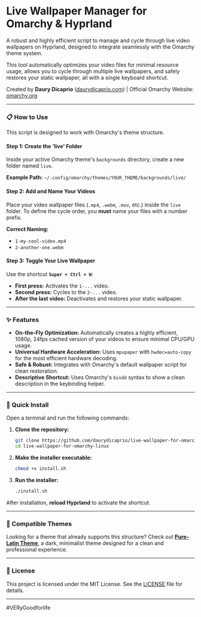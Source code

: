 # Live Wallpaper Manager for Omarchy & Hyprland

A robust and highly efficient script to manage and cycle through live video wallpapers on Hyprland, designed to integrate seamlessly with the Omarchy theme system.

This tool automatically optimizes your video files for minimal resource usage, allows you to cycle through multiple live wallpapers, and safely restores your static wallpaper, all with a single keyboard shortcut.

Created by **Daury Dicaprio** ([daurydicaprio.com](https://daurydicaprio.com)) | Official Omarchy Website: [omarchy.org](https://omarchy.org)

---

### 📋 How to Use

This script is designed to work with Omarchy's theme structure.

#### **Step 1: Create the 'live' Folder**

Inside your active Omarchy theme's `backgrounds` directory, create a new folder named `live`.

**Example Path:** `~/.config/omarchy/themes/YOUR_THEME/backgrounds/live/`

#### **Step 2: Add and Name Your Videos**

Place your video wallpaper files (`.mp4`, `.webm`, `.mov`, etc.) inside the `live` folder. To define the cycle order, you **must** name your files with a number prefix.

**Correct Naming:**
- `1-my-cool-video.mp4`
- `2-another-one.webm`

#### **Step 3: Toggle Your Live Wallpaper**

Use the shortcut **`Super + Ctrl + W`**:
-   **First press:** Activates the `1-...` video.
-   **Second press:** Cycles to the `2-...` video.
-   **After the last video:** Deactivates and restores your static wallpaper.

---

### ✨ Features

-   **On-the-Fly Optimization:** Automatically creates a highly efficient, 1080p, 24fps cached version of your videos to ensure minimal CPU/GPU usage.
-   **Universal Hardware Acceleration:** Uses `mpvpaper` with `hwdec=auto-copy` for the most efficient hardware decoding.
-   **Safe & Robust:** Integrates with Omarchy's default wallpaper script for clean restoration.
-   **Descriptive Shortcut:** Uses Omarchy's `bindd` syntax to show a clean description in the keybinding helper.

---

### 🚀 Quick Install

Open a terminal and run the following commands:

1.  **Clone the repository:**
    ```sh
    git clone https://github.com/daurydicaprio/live-wallpaper-for-omarchy-linux.git
    cd live-wallpaper-for-omarchy-linux
    ```
    
2.  **Make the installer executable:**
    ```sh
    chmod +x install.sh
    ```

3.  **Run the installer:**
    ```sh
    ./install.sh
    ```
After installation, **reload Hyprland** to activate the shortcut.

---

### 🎨 Compatible Themes

Looking for a theme that already supports this structure? Check out [**Pure-Latin Theme**](https://github.com/daurydicaprio/omarchy-pure-latin-theme), a dark, minimalist theme designed for a clean and professional experience.

---

### 📜 License

This project is licensed under the MIT License. See the [LICENSE](LICENSE) file for details.

---

#VERyGoodforlife
